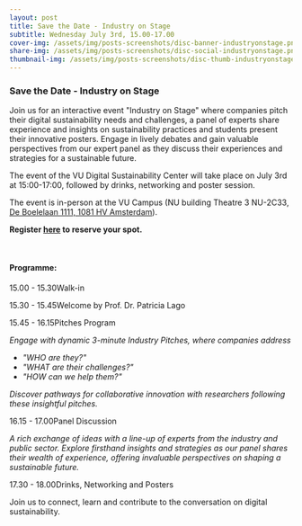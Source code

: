 ```yaml
---
layout: post
title: Save the Date - Industry on Stage
subtitle: Wednesday July 3rd, 15.00-17.00
cover-img: /assets/img/posts-screenshots/disc-banner-industryonstage.png
share-img: /assets/img/posts-screenshots/disc-social-industryonstage.png
thumbnail-img: /assets/img/posts-screenshots/disc-thumb-industryonstage.png
---
```

### Save the Date - Industry on Stage

Join us for an interactive event "Industry on Stage" where companies pitch their digital sustainability needs and challenges, a panel of experts share experience and insights on sustainability practices and students present their innovative posters. Engage in lively debates and gain valuable perspectives from our expert panel as they discuss their experiences and strategies for a sustainable future. 

<!-- Don't miss this opportunity to network, learn, and contribute to the conversation on digital sustainability. -->

The event of the VU Digital Sustainability Center will take place on July 3rd at 15:00-17:00, followed by drinks, networking and poster session. 

The event is in-person at the VU Campus (NU building Theatre 3 NU-2C33, <a target="blank" href="https://goo.gl/maps/E2MT4ZGRFYyGSPwu9">De Boelelaan 1111, 1081 HV Amsterdam</a>).

**Register [here](https://forms.gle/UQqGex6BrrirhUwA7) to reserve your spot.** 
<!-- Registration to reserve your ticket now.  -->
<!-- Reserve now your ticket via <a target="blank" href="https://www.eventbrite.nl/e/launch-event-disc-digital-sustainability-center-tickets-482442206627?aff=ebdssbdestsearch&keep_tld=1">Eventbrite</a>. -->

<br />

#### Programme:

<span class="launch-event-schedule">15.00 - 15.30</span><span>Walk-in</span>

<span class="launch-event-schedule">15.30 - 15.45</span>Welcome by Prof. Dr. Patricia Lago

<span class="launch-event-schedule">15.45 - 16.15</span>Pitches Program

*Engage with dynamic 3-minute Industry Pitches, where companies address*

 - *"WHO are they?"*
 - *"WHAT are their challenges?"* 
 - *"HOW can we help them?"*

*Discover pathways for collaborative innovation with researchers following these insightful pitches.*

<span class="launch-event-schedule">16.15 - 17.00</span>Panel Discussion

*A rich exchange of ideas with a line-up of experts from the industry and public sector. Explore firsthand insights and strategies as our panel shares their wealth of experience, offering invaluable perspectives on shaping a sustainable future.*

<span class="launch-event-schedule">17.30 - 18.00</span>Drinks, Networking and Posters


Join us to connect, learn and contribute to the conversation on digital sustainability. 